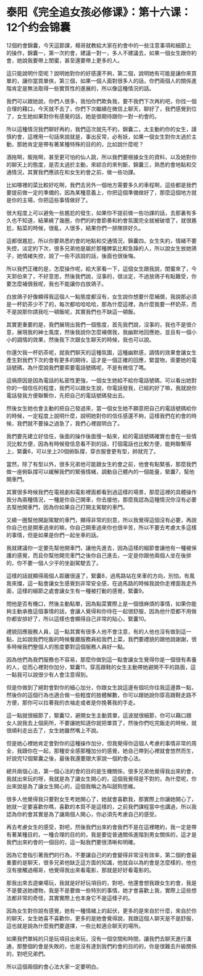 # 泰阳《完全追女孩必修课》：第十六课：12个约会锦囊

12個約會錦囊，今天這節課，楊哥就教給大家在約會中的一些注意事項和細節上的操作，錦囊一，第一次約會，建議一對一，多人不建議去，如果一個女生跟你約會，她說我要帶上閨蜜，甚至還要帶上更多的人。

這只能說明什麼呢？說明她對你的好感還不夠，第二個，說明她有可能是讓你來買單的，讓你當買單俠，第三個，如果一個人面對很多人的話，你們兩個人的關係進階肯定是無法取得一些實質性的進展的，所以像這種情況的話。

我們可以跟她說，你們人很多，我怕你們欺負我，要不我們下次再約吧，你找一個合理的藉口，今天就不去了，你們下次繼續在微信上聊天，聊好了，我們感覺到位了，女生她如果對你有感覺的話，她是很期待跟你一對一約會的。

所以這種情況我們聊好再約，我們這次就先不約，錦囊二，太主動約你的女生，謹慎約會，這裡用一句話來說就是，事出反常，必有妖，如果一個女生對你太過於主動，那她肯定是帶有著某種特殊的目的的，比如說什麼呢？

酒拖啊，販拖啊，甚至更可怕的仙人跳，所以我們要根據女生的資料，以及她對你的聊天上的態度，是否太過於主動，來綜合的來判斷，錦囊三，熟悉約會地點和交通情況，其實我們應該在和女生約會之前，做一些功課。

比如哪裡的菜比較好吃啊，我們去另外一個地方需要多久的車程啊，這些都是我們要提前做一定的準備的，因為某種意義上，你把這個準備做好了，那麼這個地方就是你的主場，你把這些事情做好了。

很大程度上可以避免一些尷尬的發生，如果你不提前做一些功課的話，去那裏有多久也不知道，結果繞了幾圈，你們的約會節奏和約會氛圍完全就被破壞了，就很尷尬，點菜的時候，很亂，人很多，結果你們一排隊排好久。

這都很尷尬，所以你要熟悉約會的地點和交通情況，錦囊四，女生失約，情緒不要失控，淡定約下次，很多兄弟他是屬於那種脾氣比較急躁的人，所以說女生放她鴿子，她情緒失控，說了一些不該說的話，後面也很後悔。

所以我們正確的是，怎麼操作呢，給大家看一下，這個女生跟我說，閨蜜來了，今天郭伯來了，不好意思，然後我們說，沒事的，很淡定，不過放鴿子有點難受，你要怎麼補償我呢，我也不能讓你白放鴿子。

白放鴿子好像顯得我這個人一點態度都沒有，女生說你想要什麼補償，我說那必須是一杯奶茶少不了的，每次都哈哈哈哈，那為什麼這裡，為什麼我要一杯奶茶，而不是說那你請我吃一頓飯呢，其實我們也不缺這一頓飯。

其實更重要的是，我們展現出我們一個態度，首先我們說，沒事的，我也不是很介意，展現我的紳士風度，然後我說你怎麼補償我，我幽默地回應她，並且有一個小小的調情的效果，然後我下次跟女生聊天的時候，我也可以說。

你還欠我一杯奶茶呢，就我們聊天的這種氛圍，這種幽默感，調情的效果會讓女生產生對我們下次約會有更多的期待，這才是一個正確的回應，緊當物，索要她的電話號碼，為什麼說我們要索要電話號碼呢，不是有微信了嗎。

這倆原因是因為電話的私密性更強，一個女生她給不給你電話號碼，可以看出她對你的一個信任的程度，我們可以跟女生說，你電話發我，已經約好了嘛，我就說你電話發我方便聯繫你，先把自己的電話號碼發出去。

然後女生她也會主動的把自己發過來，當一個女生她不願意把自己的電話號碼給你的時候，一定程度上說明什麼，說明她對你的信任感還不夠，這樣我們在約會的時候，我們就不要操之過急了，我們心裡就明白了。

我們要先建立好信任，後面的操作後面慢一點來，給的電話號碼確實也會在一些情況比較方便，因為有時候發信息看不到的話，打個電話也比較方便，能夠聯繫得上，緊囊6，可以坐上20個俯臥撐，穿衣服會更有型，帥就完了。

當然，除了有型以外，很多兄弟他可能跟女生約會之前，他會有點緊張，那麼我們做一座俯臥撐可以緩解我們的緊張情緒，調動自己體內的一個能量，緊囊7，幫他開車門。

其實很多時候我們在電視劇和電影裡面都看到過這樣的場景，那麼這裡的具體操作我分為兩種情況，一種是你自己開車，你去接他，那麼我認為這種情況你沒有必要去幫他開車門，因為你如果自己打開主駕駛的車門。

又繞一圈幫他開副駕駛的車門，顯得非常的刻意，所以我覺得這個沒有必要，再說你自己也是開車過來的嘛，你自己開車過來你也很辛苦，所以不要去考慮太多這樣的事情，但是如果是你們一起坐車的話。

我就建議你一定要先幫他開車門，讓他先進去，因為這樣的細節會讓他有一種被保護的感覺，而且你幫他開完車門之後你自己進去，一定是你跟他兩個人坐在後排的，你不要一個人少乎的坐副駕駛去了。

這樣的話就顯得兩個人距離很遠了，緊囊8，過馬路站在來車的方向，別怕，有風我來擋，這一點會讓女生感覺到非常安全感，在過馬路的時候我說你走裡面我走外面，這樣的細節之處會讓女生有一種被打動的感覺，緊囊9。

問他是否有機口，然後主動點單，因為點菜實際上是一個很麻煩的事情，如果你能夠主動承擔這個事情的話，會讓人覺得和你待在一起很舒服，因為他什麼都不用做你都安排好了，所以這樣也會顯得自己非常的貼心，緊囊10。

禮貌回應服務人員，這一點其實有很多人他不會注意，有的人他也沒有做到這一點，比如說我們吃飯的時候餐廳服務員給我們上菜，我們要禮貌的跟他說謝謝，很多時候我們整個人的態度要對這個服務人員好一點。

因為他們為我們服務也不容易，那麼你做到這一點會讓女生覺得你是一個很有素養的人，從而心裡對你加分，緊囊11，穿高跟鞋的女生主動帶她避開不平的路面，這一點我可以說很少有人會注意得到。

但是你做到了絕對會對你的細心加分，你跟女生說這邊有個坑你往我這邊靠一點，然後你的這個行為也適合做一些輕度的肢體解數，你可以跟她說你穿高跟鞋走路不方便，那你可以拉著我的衣袖走或者是你挽著我的手走。

這一點就很細節了，緊囊12，避開女生主動買單，這波就很細節，你可以藉口跟女人說我去上個廁所，不要讓她知道你就把單買了，然後你們吃完飯走的時候，就很順利走出去了，女生她雖然嘴上不說。

但是她心裡她肯定會對你的這種操作加分，但我覺得你這個人考慮的事情非常的周全，我跟你在一起，那種安全感那種加分的感覺，她自己帶到心裡就會悠然而生，好說完12個緊囊之後，最後我還要跟大家說一個約會心法。

總共兩個心法，第一個心法約會的目的是生機關係，很多兄弟他覺得我出來約會，我就出來玩的呀，我就是為了讓女生開心的，這個我覺得是不對的，為什麼呢，你出來說是為了讓女生開心的，這個我稱之為叫甜狗思維。

很多人他覺得我只要對女生考她開心了，她就會喜歡我，那實際上你讓她開心了，她就一定要喜歡你嗎，喜歡的本質不是這樣的，之前我們課程當中也講過，所以我認為你約會其實是為了讓兩個人開心，你必須先考慮自己的感受。

再去考慮女生的感受，對吧，然後我們出來約會我們不是在這裡瞎約，我一定是帶有著某種目的，一種合理的目的的，我是要從普通關係進階到男女關係的，這才是我們出來約會的一個目的，這一點我們要很清晰和明確。

因為它會指引著我們的行為，不要讓自己的約會變得非常沒有效率，第二個約會最重要的是聊天，很多兄弟他缺乏這方面的知識，他就自以為約會是怎麼樣的，他也沒有接觸過楊哥，他覺得我出來看電影，那就是好好看電影的。

那我出來去遊樂場玩，我就是好好玩項目的，對吧，他還會想我跟女生約會，我是不是要送她禮物，我是不是要做一些特別的事情，她才會喜歡上我，實際上這些想法都非常的奇怪，其實實際上也本身它不是這樣子的。

因為女生對你說有感覺，她有一種情緒上的起伏，更多的是來自於什麼，來自於你的聊天，女生她喜不喜歡你，更多的是她會覺得說，我跟這個人聊天是不是舒服，這也就是說為什麼我們要選擇，一些比較適合聊天的場所。

如果我們單純的只是玩項目出來玩，沒有一個空間和時間，讓我們去聊天進行溝通，那整個約會是失敗的，也是沒有達到我們約會的目的的，你是很難去升級關係的，對吧兄弟們。

所以這個兩個約會心法大家一定要明白。